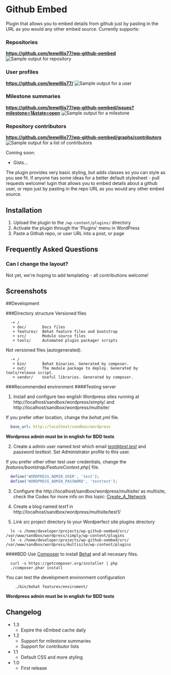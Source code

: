 # Github Embed

Plugin that allows you to embed details from github just by pasting in the URL as you would any other embed source. Currently supports:

### Repositories
__https://github.com/leewillis77/wp-github-oembed__
![Sample output for repository](https://raw.github.com/leewillis77/wp-github-oembed/master/screenshot-1.png)

### User profiles
__https://github.com/leewillis77/__
![Sample output for a user](https://raw.github.com/leewillis77/wp-github-oembed/master/screenshot-2.png)

### Milestone summaries
__https://github.com/leewillis77/wp-github-oembed/issues?milestone=1&state=open__
![Sample output for a milestone](https://raw.github.com/leewillis77/wp-github-oembed/master/screenshot-3.png)

### Repository contributors
__https://github.com/leewillis77/wp-github-oembed/graphs/contributors__
![Sample output for a list of contributors](https://raw.github.com/leewillis77/wp-github-oembed/master/screenshot-4.png)

Coming soon:

* Gists...

The plugin provides very basic styling, but adds classes so you can style as you see fit. If anyone has some ideas for a better default stylesheet - pull requests welcome!
lugin that allows you to embed details about a github user, or repo just by pasting in the repo URL as you would any other embed source.

## Installation

1. Upload the plugin to the `/wp-content/plugins/` directory
2. Activate the plugin through the 'Plugins' menu in WordPress
3. Paste a Github repo, or user URL into a post, or page

## Frequently Asked Questions

### Can I change the layout?
Not yet, we're hoping to add templating - all contributions welcome!

## Screenshots

##Development

###Directory structure
  Versioned files
```
  -+ /
   + doc/       Docs files
   + features/  Behat feature files and bootstrap
   + src/       Module source files
   + tools/     Automated plugin packager scripts
```

  Not versioned files (autogenerated).
```
  -+ /
   + bin/       Behat binaries. Generated by composer.
   + out/       The module package to deploy. Generated by tools/release script.
   + vendor/    Useful libraries. Generated by composer.
```

###Recommended environment
####Testing server
1. Install and configure two english Wordpress sites running at http://localhost/sandbox/wordpress/simply/ and http://localhost/sandbox/wordpress/multisite/

  If you prefer other location, change the *behat.yml* file.
```yml
  base_url: http://localhost/sandbox/wordpress
```

**Wordpress admin must be in english for BDD tests**

2. Create a admin user named *test* which email *test@test.test* and password *testtest*. Set Administrator profile to this user.

  If you prefer other other test user credentials, change the *features/bootstrap/FeatureContext.php*] file.
```php
  define('WORDPRESS_ADMIN_USER', 'test');
  define('WORDPRESS_ADMIN_PASSWORD', 'testtest');
```

3. Configure the http://localhost/sandbox/wordpress/multisite/ as multisite, check the Codex for more info on this topic: [Create_A_Network](http://codex.wordpress.org/Create_A_Network)

4. Create a blog named *test1* in http://localhost/sandbox/wordpress/multisite/test1/

5. Link src project directory to your Wordperfect site plugins directory
```shell
  ln -s /home/developer/projects/wp-github-oembed/src/ /var/www/sandbox/wordpress/simply/wp-content/plugins
  ln -s /home/developer/projects/wp-github-oembed/src/ /var/www/sandbox/wordpress/multisite/wp-content/plugins
```


####BDD
Use [Composer](http://getcomposer.org/) to install [Behat](http://behat.org) and all necesary files.
```shell
  curl -s https://getcomposer.org/installer | php
  ./composer.phar install
```

You can test the development environment configuration
```shell
	./bin/behat features/enviroment/
```

**Wordpress admin must be in english for BDD tests**

## Changelog

- 1.3
    - Expire the oEmbed cache daily
- 1.2
    - Support for milestone summaries
    - Support for contributor lists
- 1.1
    - Default CSS and more styling
- 1.0
  	- First release
